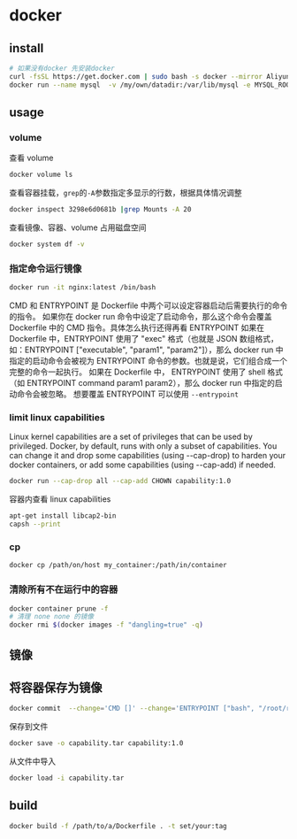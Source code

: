 # docker

## install

```bash
# 如果没有docker 先安装docker
curl -fsSL https://get.docker.com | sudo bash -s docker --mirror Aliyun
docker run --name mysql  -v /my/own/datadir:/var/lib/mysql -e MYSQL_ROOT_PASSWORD=cqm -p 3306:3306 -d mysql:latest
```

## usage

### volume

查看 volume

```bash
docker volume ls
```

查看容器挂载，`grep`的`-A`参数指定多显示的行数，根据具体情况调整

```bash
docker inspect 3298e6d0681b |grep Mounts -A 20
```

查看镜像、容器、volume 占用磁盘空间

```bash
docker system df -v
```

### 指定命令运行镜像

```bash
docker run -it nginx:latest /bin/bash
```

CMD 和 ENTRYPOINT 是 Dockerfile 中两个可以设定容器启动后需要执行的命令的指令。
如果你在 docker run 命令中设定了启动命令，那么这个命令会覆盖 Dockerfile 中的 CMD 指令。具体怎么执行还得再看 ENTRYPOINT
如果在 Dockerfile 中，ENTRYPOINT 使用了 "exec" 格式（也就是 JSON 数组格式，如：ENTRYPOINT ["executable", "param1", "param2"]），那么 docker run 中指定的启动命令会被视为 ENTRYPOINT 命令的参数。也就是说，它们组合成一个完整的命令一起执行。
如果在 Dockerfile 中， ENTRYPOINT 使用了 shell 格式（如 ENTRYPOINT command param1 param2），那么 docker run 中指定的启动命令会被忽略。
想要覆盖 ENTRYPOINT 可以使用 `--entrypoint`

### limit linux capabilities

Linux kernel capabilities are a set of privileges that can be used by privileged. Docker, by default, runs with only a subset of capabilities. You can change it and drop some capabilities (using --cap-drop) to harden your docker containers, or add some capabilities (using --cap-add) if needed.

```bash
docker run --cap-drop all --cap-add CHOWN capability:1.0
```

容器内查看 linux capabilities

```bash
apt-get install libcap2-bin
capsh --print
```

### cp

```bash
docker cp /path/on/host my_container:/path/in/container
```

### 清除所有不在运行中的容器

```bash
docker container prune -f
# 清理 none none 的镜像
docker rmi $(docker images -f "dangling=true" -q)
```

## 镜像

## 将容器保存为镜像

```bash
docker commit  --change='CMD []' --change='ENTRYPOINT ["bash", "/root/run.sh"]' --change='WORKDIR /root' [containerid] capability:1.0
```

保存到文件

```bash
docker save -o capability.tar capability:1.0
```

从文件中导入

```bash
docker load -i capability.tar
```

## build

```bash
docker build -f /path/to/a/Dockerfile . -t set/your:tag
```
